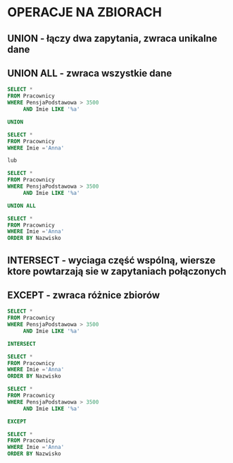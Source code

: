 # OPERACJE NA ZBIORACH

## UNION - łączy dwa zapytania, zwraca unikalne dane

## UNION ALL - zwraca wszystkie dane

```sql
SELECT *
FROM Pracownicy
WHERE PensjaPodstawowa > 3500
     AND Imie LIKE '%a'

UNION 

SELECT *
FROM Pracownicy
WHERE Imie ='Anna'

lub

SELECT *
FROM Pracownicy
WHERE PensjaPodstawowa > 3500
     AND Imie LIKE '%a'

UNION ALL

SELECT *
FROM Pracownicy
WHERE Imie ='Anna'
ORDER BY Nazwisko
```

## INTERSECT - wyciaga część wspólną, wiersze ktore powtarzają sie w zapytaniach połączonych

## EXCEPT - zwraca różnice zbiorów

```SQL
SELECT *
FROM Pracownicy
WHERE PensjaPodstawowa > 3500
     AND Imie LIKE '%a'

INTERSECT

SELECT *
FROM Pracownicy
WHERE Imie ='Anna'
ORDER BY Nazwisko
```

```SQL
SELECT *
FROM Pracownicy
WHERE PensjaPodstawowa > 3500
     AND Imie LIKE '%a'

EXCEPT 

SELECT *
FROM Pracownicy
WHERE Imie ='Anna'
ORDER BY Nazwisko
```
